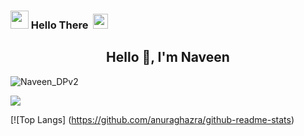 <!--
**Naveen-nk1/Naveen-nk1** is a ✨ _special_ ✨ repository because its `README.md` (this file) appears on your GitHub profile.
Here are some ideas to get you started:
- 🔭 I’m currently working on ...
- 🌱 I’m currently learning ...
- 👯 I’m looking to collaborate on ...
- 🤔 I’m looking for help with ...
- 💬 Ask me about ...
- 📫 How to reach me: ...
- 😄 Pronouns: ...
- ⚡ Fun fact: ...
-->
### <img src="https://github.com/TheDudeThatCode/TheDudeThatCode/blob/master/Assets/Hi.gif" width="29px"> Hello There &nbsp;<img src="https://github.com/TheDudeThatCode/TheDudeThatCode/blob/master/Assets/headbang.gif" width="24px"><br>
<h2 align="center">Hello 👋, I'm Naveen</h2>

![Naveen_DPv2](https://user-images.githubusercontent.com/71399635/123496233-a1774300-d644-11eb-801c-4a4b73621ba3.jpg)

<img align="center" src="https://komarev.com/ghpvc/?username=Naveen-nk1&style=flat-square" />

[![Top Langs] (https://github.com/anuraghazra/github-readme-stats)
